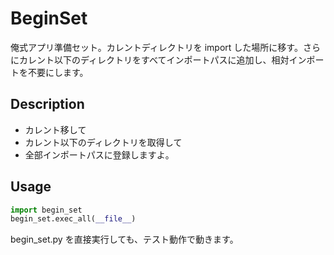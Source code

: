 
BeginSet
===

俺式アプリ準備セット。カレントディレクトリを import した場所に移す。さらにカレント以下のディレクトリをすべてインポートパスに追加し、相対インポートを不要にします。

## Description

- カレント移して
- カレント以下のディレクトリを取得して
- 全部インポートパスに登録しますよ。

## Usage

```python
import begin_set
begin_set.exec_all(__file__)
```

begin_set.py を直接実行しても、テスト動作で動きます。
